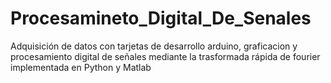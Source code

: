 # Procesamineto_Digital_De_Senales
Adquisición de datos con tarjetas de desarrollo arduino, graficacion y procesamiento digital de señales mediante la trasformada rápida de fourier implementada en Python y Matlab
